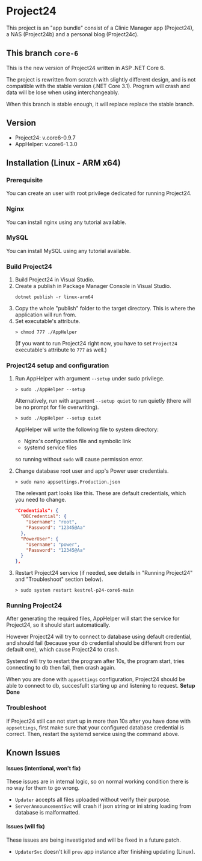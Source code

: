 # Project24
This project is an "app bundle" consist of a Clinic Manager app (Project24), a NAS (Project24b) and a personal blog (Project24c).

## This branch `core-6`
This is the new version of Project24 written in ASP .NET Core 6.

The project is rewritten from scratch with slightly different design, and is not compatible with the stable version (.NET Core 3.1).
Program will crash and data will be lose when using interchangeably.

When this branch is stable enough, it will replace replace the stable branch.

## Version
- Project24: v.core6-0.9.7
- AppHelper: v.core6-1.3.0


## Installation (Linux - ARM x64)
### Prerequisite
You can create an user with root privilege dedicated for running Project24.

### Nginx
You can install nginx using any tutorial available.

### MySQL
You can install MySQL using any tutorial available.

### Build Project24
1. Build Project24 in Visual Studio.
2. Create a publish in Package Manager Console in Visual Studio.
    ```
    dotnet publish -r linux-arm64
    ```
3. Copy the whole "publish" folder to the target directory. This is where the application will run from.
4. Set executable's attribute.
    ```
    > chmod 777 ./AppHelper
    ```
    (If you want to run Project24 right now, you have to set `Project24` executable's attribute to `777` as well.)

### Project24 setup and configuration
1. Run AppHelper with argument `--setup` under sudo privilege.
    ```
    > sudo ./AppHelper --setup
    ```
    Alternatively, run with argument `--setup quiet` to run quietly (there will be no prompt for file overwriting).
    ```
    > sudo ./AppHelper --setup quiet
    ```
    AppHelper will write the following file to system directory:
    - Nginx's configuration file and symbolic link
    - systemd service files

    so running without `sudo` will cause permission error.
2. Change database root user and app's Power user credentials.
    ```
    > sudo nano appsettings.Production.json
    ```
    The relevant part looks like this. These are default credentials, which you need to change.
    ```json
    "Credentials": {
      "DBCredential": {
        "Username": "root",
        "Password": "12345@Aa"
      },
      "PowerUser": {
        "Username": "power",
        "Password": "12345@Aa"
      }
    },
    ```
3. Restart Project24 service (if needed, see details in "Running Project24" and "Troubleshoot" section below).
    ```
    > sudo system restart kestrel-p24-core6-main
    ```

### Running Project24
After generating the required files, AppHelper will start the service for Project24, so it should start automatically.

However Project24 will try to connect to database using default credential, and should fail (because your db credential should be different from our default one), which cause Project24 to crash.

Systemd will try to restart the program after 10s, the program start, tries connecting to db then fail, then crash again.

When you are done with `appsettings` configuration, Project24 should be able to connect to db, succesfullt starting up and listening to request. **Setup Done**

### Troubleshoot
If Project24 still can not start up in more than 10s after you have done with `appsettings`, first make sure that your configured database credential is correct.
Then, restart the systemd service using the command above.

## Known Issues
#### Issues (intentional, won't fix)
These issues are in internal logic, so on normal working condition there is no way for them to go wrong.
- `Updater` accepts all files uploaded without verify their purpose.
- `ServerAnnouncementSvc` will crash if json string or ini string loading from database is malformatted.

#### Issues (will fix)
These issues are being investigated and will be fixed in a future patch.
- `UpdaterSvc` doesn't kill `prev` app instance after finishing updating (Linux).
